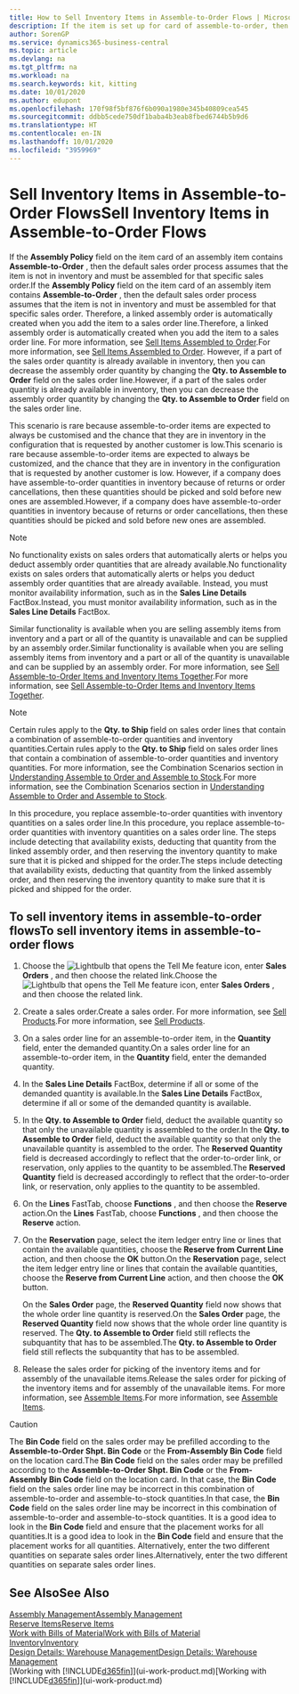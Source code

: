 ```yaml
---
title: How to Sell Inventory Items in Assemble-to-Order Flows | Microsoft Docs
description: If the item is set up for card of assemble-to-order, then the default sales order process assumes that the item is not in inventory and must be assembled for that specific sales order. Therefore, a linked assembly order is automatically created when you add the item to a sales order line.
author: SorenGP
ms.service: dynamics365-business-central
ms.topic: article
ms.devlang: na
ms.tgt_pltfrm: na
ms.workload: na
ms.search.keywords: kit, kitting
ms.date: 10/01/2020
ms.author: edupont
ms.openlocfilehash: 170f98f5bf876f6b090a1980e345b40809cea545
ms.sourcegitcommit: ddbb5cede750df1baba4b3eab8fbed6744b5b9d6
ms.translationtype: HT
ms.contentlocale: en-IN
ms.lasthandoff: 10/01/2020
ms.locfileid: "3959969"
---
```

# <a name="sell-inventory-items-in-assemble-to-order-flows"></a><span data-ttu-id="46808-104">Sell Inventory Items in Assemble-to-Order Flows</span><span class="sxs-lookup"><span data-stu-id="46808-104">Sell Inventory Items in Assemble-to-Order Flows</span></span>
<span data-ttu-id="46808-105">If the **Assembly Policy** field on the item card of an assembly item contains **Assemble-to-Order** , then the default sales order process assumes that the item is not in inventory and must be assembled for that specific sales order.</span><span class="sxs-lookup"><span data-stu-id="46808-105">If the **Assembly Policy** field on the item card of an assembly item contains **Assemble-to-Order** , then the default sales order process assumes that the item is not in inventory and must be assembled for that specific sales order.</span></span> <span data-ttu-id="46808-106">Therefore, a linked assembly order is automatically created when you add the item to a sales order line.</span><span class="sxs-lookup"><span data-stu-id="46808-106">Therefore, a linked assembly order is automatically created when you add the item to a sales order line.</span></span> <span data-ttu-id="46808-107">For more information, see [Sell Items Assembled to Order](assembly-how-to-sell-items-assembled-to-order.md).</span><span class="sxs-lookup"><span data-stu-id="46808-107">For more information, see [Sell Items Assembled to Order](assembly-how-to-sell-items-assembled-to-order.md).</span></span> <span data-ttu-id="46808-108">However, if a part of the sales order quantity is already available in inventory, then you can decrease the assembly order quantity by changing the **Qty. to Assemble to Order** field on the sales order line.</span><span class="sxs-lookup"><span data-stu-id="46808-108">However, if a part of the sales order quantity is already available in inventory, then you can decrease the assembly order quantity by changing the **Qty. to Assemble to Order** field on the sales order line.</span></span>  

<span data-ttu-id="46808-109">This scenario is rare because assemble-to-order items are expected to always be customised and the chance that they are in inventory in the configuration that is requested by another customer is low.</span><span class="sxs-lookup"><span data-stu-id="46808-109">This scenario is rare because assemble-to-order items are expected to always be customized, and the chance that they are in inventory in the configuration that is requested by another customer is low.</span></span> <span data-ttu-id="46808-110">However, if a company does have assemble-to-order quantities in inventory because of returns or order cancellations, then these quantities should be picked and sold before new ones are assembled.</span><span class="sxs-lookup"><span data-stu-id="46808-110">However, if a company does have assemble-to-order quantities in inventory because of returns or order cancellations, then these quantities should be picked and sold before new ones are assembled.</span></span>  

> [!NOTE]  
>  <span data-ttu-id="46808-111">No functionality exists on sales orders that automatically alerts or helps you deduct assembly order quantities that are already available.</span><span class="sxs-lookup"><span data-stu-id="46808-111">No functionality exists on sales orders that automatically alerts or helps you deduct assembly order quantities that are already available.</span></span> <span data-ttu-id="46808-112">Instead, you must monitor availability information, such as in the **Sales Line Details** FactBox.</span><span class="sxs-lookup"><span data-stu-id="46808-112">Instead, you must monitor availability information, such as in the **Sales Line Details** FactBox.</span></span>  

<span data-ttu-id="46808-113">Similar functionality is available when you are selling assembly items from inventory and a part or all of the quantity is unavailable and can be supplied by an assembly order.</span><span class="sxs-lookup"><span data-stu-id="46808-113">Similar functionality is available when you are selling assembly items from inventory and a part or all of the quantity is unavailable and can be supplied by an assembly order.</span></span> <span data-ttu-id="46808-114">For more information, see [Sell Assemble-to-Order Items and Inventory Items Together](assembly-how-to-sell-assemble-to-order-items-and-inventory-items-together.md).</span><span class="sxs-lookup"><span data-stu-id="46808-114">For more information, see [Sell Assemble-to-Order Items and Inventory Items Together](assembly-how-to-sell-assemble-to-order-items-and-inventory-items-together.md).</span></span>  

> [!NOTE]  
>  <span data-ttu-id="46808-115">Certain rules apply to the **Qty. to Ship** field on sales order lines that contain a combination of assemble-to-order quantities and inventory quantities.</span><span class="sxs-lookup"><span data-stu-id="46808-115">Certain rules apply to the **Qty. to Ship** field on sales order lines that contain a combination of assemble-to-order quantities and inventory quantities.</span></span> <span data-ttu-id="46808-116">For more information, see the Combination Scenarios section in [Understanding Assemble to Order and Assemble to Stock](assembly-assemble-to-order-or-assemble-to-stock.md).</span><span class="sxs-lookup"><span data-stu-id="46808-116">For more information, see the Combination Scenarios section in [Understanding Assemble to Order and Assemble to Stock](assembly-assemble-to-order-or-assemble-to-stock.md).</span></span>  

<span data-ttu-id="46808-117">In this procedure, you replace assemble-to-order quantities with inventory quantities on a sales order line.</span><span class="sxs-lookup"><span data-stu-id="46808-117">In this procedure, you replace assemble-to-order quantities with inventory quantities on a sales order line.</span></span> <span data-ttu-id="46808-118">The steps include detecting that availability exists, deducting that quantity from the linked assembly order, and then reserving the inventory quantity to make sure that it is picked and shipped for the order.</span><span class="sxs-lookup"><span data-stu-id="46808-118">The steps include detecting that availability exists, deducting that quantity from the linked assembly order, and then reserving the inventory quantity to make sure that it is picked and shipped for the order.</span></span>  

## <a name="to-sell-inventory-items-in-assemble-to-order-flows"></a><span data-ttu-id="46808-119">To sell inventory items in assemble-to-order flows</span><span class="sxs-lookup"><span data-stu-id="46808-119">To sell inventory items in assemble-to-order flows</span></span>  
1.  <span data-ttu-id="46808-120">Choose the ![Lightbulb that opens the Tell Me feature](media/ui-search/search_small.png "Tell me what you want to do") icon, enter **Sales Orders** , and then choose the related link.</span><span class="sxs-lookup"><span data-stu-id="46808-120">Choose the ![Lightbulb that opens the Tell Me feature](media/ui-search/search_small.png "Tell me what you want to do") icon, enter **Sales Orders** , and then choose the related link.</span></span>  
2.  <span data-ttu-id="46808-121">Create a sales order.</span><span class="sxs-lookup"><span data-stu-id="46808-121">Create a sales order.</span></span> <span data-ttu-id="46808-122">For more information, see [Sell Products](sales-how-sell-products.md).</span><span class="sxs-lookup"><span data-stu-id="46808-122">For more information, see [Sell Products](sales-how-sell-products.md).</span></span>  
3.  <span data-ttu-id="46808-123">On a sales order line for an assemble-to-order item, in the **Quantity** field, enter the demanded quantity.</span><span class="sxs-lookup"><span data-stu-id="46808-123">On a sales order line for an assemble-to-order item, in the **Quantity** field, enter the demanded quantity.</span></span>  
4.  <span data-ttu-id="46808-124">In the **Sales Line Details** FactBox, determine if all or some of the demanded quantity is available.</span><span class="sxs-lookup"><span data-stu-id="46808-124">In the **Sales Line Details** FactBox, determine if all or some of the demanded quantity is available.</span></span>  
5.  <span data-ttu-id="46808-125">In the **Qty. to Assemble to Order** field, deduct the available quantity so that only the unavailable quantity is assembled to the order.</span><span class="sxs-lookup"><span data-stu-id="46808-125">In the **Qty. to Assemble to Order** field, deduct the available quantity so that only the unavailable quantity is assembled to the order.</span></span> <span data-ttu-id="46808-126">The **Reserved Quantity** field is decreased accordingly to reflect that the order-to-order link, or reservation, only applies to the quantity to be assembled.</span><span class="sxs-lookup"><span data-stu-id="46808-126">The **Reserved Quantity** field is decreased accordingly to reflect that the order-to-order link, or reservation, only applies to the quantity to be assembled.</span></span>  
6.  <span data-ttu-id="46808-127">On the **Lines** FastTab, choose **Functions** , and then choose the **Reserve** action.</span><span class="sxs-lookup"><span data-stu-id="46808-127">On the **Lines** FastTab, choose **Functions** , and then choose the **Reserve** action.</span></span>  
7.  <span data-ttu-id="46808-128">On the **Reservation** page, select the item ledger entry line or lines that contain the available quantities, choose the **Reserve from Current Line** action, and then choose the **OK** button.</span><span class="sxs-lookup"><span data-stu-id="46808-128">On the **Reservation** page, select the item ledger entry line or lines that contain the available quantities, choose the **Reserve from Current Line** action, and then choose the **OK** button.</span></span>  

    <span data-ttu-id="46808-129">On the **Sales Order** page, the **Reserved Quantity** field now shows that the whole order line quantity is reserved.</span><span class="sxs-lookup"><span data-stu-id="46808-129">On the **Sales Order** page, the **Reserved Quantity** field now shows that the whole order line quantity is reserved.</span></span> <span data-ttu-id="46808-130">The **Qty. to Assemble to Order** field still reflects the subquantity that has to be assembled.</span><span class="sxs-lookup"><span data-stu-id="46808-130">The **Qty. to Assemble to Order** field still reflects the subquantity that has to be assembled.</span></span>  

8.  <span data-ttu-id="46808-131">Release the sales order for picking of the inventory items and for assembly of the unavailable items.</span><span class="sxs-lookup"><span data-stu-id="46808-131">Release the sales order for picking of the inventory items and for assembly of the unavailable items.</span></span> <span data-ttu-id="46808-132">For more information, see [Assemble Items](assembly-how-to-assemble-items.md).</span><span class="sxs-lookup"><span data-stu-id="46808-132">For more information, see [Assemble Items](assembly-how-to-assemble-items.md).</span></span>  

> [!CAUTION]  
>  <span data-ttu-id="46808-133">The **Bin Code** field on the sales order may be prefilled according to the **Assemble-to-Order Shpt. Bin Code** or the **From-Assembly Bin Code** field on the location card.</span><span class="sxs-lookup"><span data-stu-id="46808-133">The **Bin Code** field on the sales order may be prefilled according to the **Assemble-to-Order Shpt. Bin Code** or the **From-Assembly Bin Code** field on the location card.</span></span> <span data-ttu-id="46808-134">In that case, the **Bin Code** field on the sales order line may be incorrect in this combination of assemble-to-order and assemble-to-stock quantities.</span><span class="sxs-lookup"><span data-stu-id="46808-134">In that case, the **Bin Code** field on the sales order line may be incorrect in this combination of assemble-to-order and assemble-to-stock quantities.</span></span> <span data-ttu-id="46808-135">It is a good idea to look in the **Bin Code** field and ensure that the placement works for all quantities.</span><span class="sxs-lookup"><span data-stu-id="46808-135">It is a good idea to look in the **Bin Code** field and ensure that the placement works for all quantities.</span></span> <span data-ttu-id="46808-136">Alternatively, enter the two different quantities on separate sales order lines.</span><span class="sxs-lookup"><span data-stu-id="46808-136">Alternatively, enter the two different quantities on separate sales order lines.</span></span>  

## <a name="see-also"></a><span data-ttu-id="46808-137">See Also</span><span class="sxs-lookup"><span data-stu-id="46808-137">See Also</span></span>  
[<span data-ttu-id="46808-138">Assembly Management</span><span class="sxs-lookup"><span data-stu-id="46808-138">Assembly Management</span></span>](assembly-assemble-items.md)  
[<span data-ttu-id="46808-139">Reserve Items</span><span class="sxs-lookup"><span data-stu-id="46808-139">Reserve Items</span></span>](inventory-how-to-reserve-items.md)  
[<span data-ttu-id="46808-140">Work with Bills of Material</span><span class="sxs-lookup"><span data-stu-id="46808-140">Work with Bills of Material</span></span>](inventory-how-work-BOMs.md)  
[<span data-ttu-id="46808-141">Inventory</span><span class="sxs-lookup"><span data-stu-id="46808-141">Inventory</span></span>](inventory-manage-inventory.md)  
[<span data-ttu-id="46808-142">Design Details: Warehouse Management</span><span class="sxs-lookup"><span data-stu-id="46808-142">Design Details: Warehouse Management</span></span>](design-details-warehouse-management.md)  
<span data-ttu-id="46808-143">[Working with [!INCLUDE[d365fin](includes/d365fin_md.md)]](ui-work-product.md)</span><span class="sxs-lookup"><span data-stu-id="46808-143">[Working with [!INCLUDE[d365fin](includes/d365fin_md.md)]](ui-work-product.md)</span></span>
